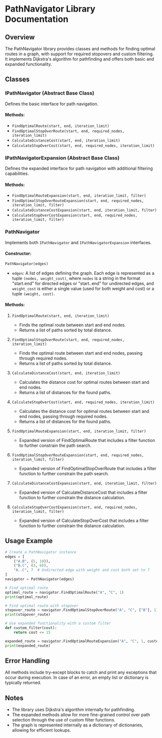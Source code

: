 # PathNavigator Library Documentation

## Overview

The PathNavigator library provides classes and methods for finding optimal routes in a graph, with support for required stopovers and custom filtering. It implements Dijkstra's algorithm for pathfinding and offers both basic and expanded functionality.

## Classes

### IPathNavigator (Abstract Base Class)

Defines the basic interface for path navigation.

#### Methods:

- `FindOptimalRoute(start, end, iteration_limit)`
- `FindOptimalStopOverRoute(start, end, required_nodes, iteration_limit)`
- `CalculateDistanceCost(start, end, iteration_limit)`
- `CalculateStopOverCost(start, end, required_nodes, iteration_limit)`

### IPathNavigatorExpansion (Abstract Base Class)

Defines the expanded interface for path navigation with additional filtering capabilities.

#### Methods:

- `FindOptimalRouteExpansion(start, end, iteration_limit, filter)`
- `FindOptimalStopOverRouteExpansion(start, end, required_nodes, iteration_limit, filter)`
- `CalculateDistanceCostExpansion(start, end, iteration_limit, filter)`
- `CalculateStopOverCostExpansion(start, end, required_nodes, iteration_limit, filter)`

### PathNavigator

Implements both `IPathNavigator` and `IPathNavigatorExpansion` interfaces.

#### Constructor:

```python
PathNavigator(edges)
```

- `edges`: A list of edges defining the graph. Each edge is represented as a tuple `(nodes, weight_cost)`, where `nodes` is a string in the format "start.end" for directed edges or "start..end" for undirected edges, and `weight_cost` is either a single value (used for both weight and cost) or a tuple `(weight, cost)`.

#### Methods:

1. `FindOptimalRoute(start, end, iteration_limit)`
   - Finds the optimal route between start and end nodes.
   - Returns a list of paths sorted by total distance.

2. `FindOptimalStopOverRoute(start, end, required_nodes, iteration_limit)`
   - Finds the optimal route between start and end nodes, passing through required nodes.
   - Returns a list of paths sorted by total distance.

3. `CalculateDistanceCost(start, end, iteration_limit)`
   - Calculates the distance cost for optimal routes between start and end nodes.
   - Returns a list of distances for the found paths.

4. `CalculateStopOverCost(start, end, required_nodes, iteration_limit)`
   - Calculates the distance cost for optimal routes between start and end nodes, passing through required nodes.
   - Returns a list of distances for the found paths.

5. `FindOptimalRouteExpansion(start, end, iteration_limit, filter)`
   - Expanded version of FindOptimalRoute that includes a filter function to further constrain the path search.

6. `FindOptimalStopOverRouteExpansion(start, end, required_nodes, iteration_limit, filter)`
   - Expanded version of FindOptimalStopOverRoute that includes a filter function to further constrain the path search.

7. `CalculateDistanceCostExpansion(start, end, iteration_limit, filter)`
   - Expanded version of CalculateDistanceCost that includes a filter function to further constrain the distance calculation.

8. `CalculateStopOverCostExpansion(start, end, required_nodes, iteration_limit, filter)`
   - Expanded version of CalculateStopOverCost that includes a filter function to further constrain the distance calculation.

## Usage Example

```python
# Create a PathNavigator instance
edges = [
    ("A.B", (5, 10)),
    ("B.C", (3, 6)),
    "A..C", 7  # Undirected edge with weight and cost both set to 7
]
navigator = PathNavigator(edges)

# Find optimal route
optimal_route = navigator.FindOptimalRoute("A", "C", 1)
print(optimal_route)

# Find optimal route with stopover
stopover_route = navigator.FindOptimalStopOverRoute("A", "C", ["B"], 1)
print(stopover_route)

# Use expanded functionality with a custom filter
def custom_filter(cost):
    return cost <= 15

expanded_route = navigator.FindOptimalRouteExpansion("A", "C", 1, custom_filter)
print(expanded_route)
```

## Error Handling

All methods include try-except blocks to catch and print any exceptions that occur during execution. In case of an error, an empty list or dictionary is typically returned.

## Notes

- The library uses Dijkstra's algorithm internally for pathfinding.
- The expanded methods allow for more fine-grained control over path selection through the use of custom filter functions.
- The graph is represented internally as a dictionary of dictionaries, allowing for efficient lookups.